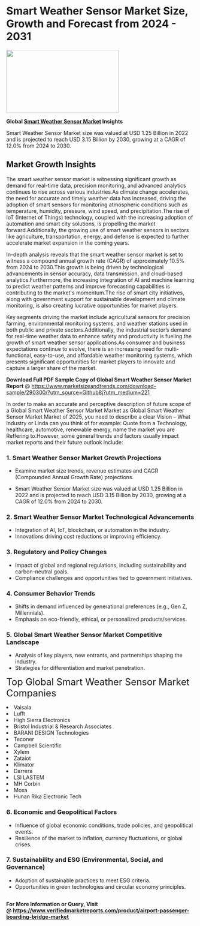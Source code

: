 <H1>Smart Weather Sensor Market Size, Growth and Forecast from 2024 - 2031</H1><img class="aligncenter size-medium wp-image-584254" src="https://thirdeyenews.in/wp-content/uploads/2024/09/Global-Market-Research-300x168.jpeg" alt="" width="300" height="168" /><p><strong>Global&nbsp;<a href="https://www.marketsizeandtrends.com/download-sample/290300/?utm_source=Github8j?utm_medium=221">Smart Weather Sensor Market</a> Insights</strong></p><p>Smart Weather Sensor Market size was valued at USD 1.25 Billion in 2022 and is projected to reach USD 3.15 Billion by 2030, growing at a CAGR of 12.0% from 2024 to 2030.</p><p><h2>Market Growth Insights</h2> <p>The smart weather sensor market is witnessing significant growth as demand for real-time data, precision monitoring, and advanced analytics continues to rise across various industries.As climate change accelerates, the need for accurate and timely weather data has increased, driving the adoption of smart sensors for monitoring atmospheric conditions such as temperature, humidity, pressure, wind speed, and precipitation.The rise of IoT (Internet of Things) technology, coupled with the increasing adoption of automation and smart city solutions, is propelling the market forward.Additionally, the growing use of smart weather sensors in sectors like agriculture, transportation, energy, and defense is expected to further accelerate market expansion in the coming years.</p> <p>In-depth analysis reveals that the smart weather sensor market is set to witness a compound annual growth rate (CAGR) of approximately 10.5% from 2024 to 2030.This growth is being driven by technological advancements in sensor accuracy, data transmission, and cloud-based analytics.Furthermore, the increasing integration of AI and machine learning to predict weather patterns and improve forecasting capabilities is contributing to the market's momentum.The rise of smart city initiatives, along with government support for sustainable development and climate monitoring, is also creating lucrative opportunities for market players.</p> <p>Key segments driving the market include agricultural sensors for precision farming, environmental monitoring systems, and weather stations used in both public and private sectors.Additionally, the industrial sector’s demand for real-time weather data to enhance safety and productivity is fueling the growth of smart weather sensor applications.As consumer and business expectations continue to evolve, there is an increasing need for multi-functional, easy-to-use, and affordable weather monitoring systems, which presents significant opportunities for market players to innovate and capture a larger share of the market.</p> <p><span class=""><strong>Download Full PDF Sample Copy of Global Smart Weather Sensor Market Report</strong> @ <a href="https://www.marketsizeandtrends.com/download-sample/290300/?utm_source=Github8j?utm_medium=221" target="_blank">https://www.marketsizeandtrends.com/download-sample/290300/?utm_source=Github8j?utm_medium=221</a></span></p><p>In order to make an accurate and perceptive description of future scope of a Global&nbsp;Smart Weather Sensor Market Market as Global&nbsp;Smart Weather Sensor Market Market of 2025, you need to describe a clear Vision &ndash; What Industry or Linda can you think of for example: Quote from a Technology, healthcare, automotive, renewable energy, name the market you are Reffering to.However, some general trends and factors usually impact market reports and their future outlook include:</p><h3>1.&nbsp;<strong>Smart Weather Sensor Market Growth Projections</strong></h3><ul><li>Examine market size trends, revenue estimates and CAGR (Compounded Annual Growth Rate) projections.</li><li><p>Smart Weather Sensor Market size was valued at USD 1.25 Billion in 2022 and is projected to reach USD 3.15 Billion by 2030, growing at a CAGR of 12.0% from 2024 to 2030.</p></li></ul><h3>2.&nbsp;<strong>Smart Weather Sensor Market Technological Advancements</strong></h3><ul><li>Integration of AI, IoT, blockchain, or automation in the industry.</li><li>Innovations driving cost reductions or improving efficiency.</li></ul><h3>3.&nbsp;<strong>Regulatory and Policy Changes</strong></h3><ul><li>Impact of global and regional regulations, including sustainability and carbon-neutral goals.</li><li>Compliance challenges and opportunities tied to government initiatives.</li></ul><h3>4.&nbsp;<strong>Consumer Behavior Trends</strong></h3><ul><li>Shifts in demand influenced by generational preferences (e.g., Gen Z, Millennials).</li><li>Emphasis on eco-friendly, ethical, or personalized products/services.</li></ul><h3>5.&nbsp;<strong>Global Smart Weather Sensor Market Competitive Landscape</strong></h3><ul><li>Analysis of key players, new entrants, and partnerships shaping the industry.</li><li>Strategies for differentiation and market penetration.</li></ul><p data-pm-slice="1 1 []"><span style="color: inherit; font-family: inherit; font-size: 25px;">Top Global Smart Weather Sensor Market Companies</span></p><div class="" data-test-id=""><p><li>Vaisala</li><li> Lufft</li><li> High Sierra Electronics</li><li> Bristol Industrial & Research Associates</li><li> BARANI DESIGN Technologies</li><li> Teconer</li><li> Campbell Scientific</li><li> Xylem</li><li> Zataiot</li><li> Klimator</li><li> Darrera</li><li> LSI LASTEM</li><li> MH Corbin</li><li> Moxa</li><li> Hunan Rika Electronic Tech</li></p></div><h3>6.&nbsp;<strong>Economic and Geopolitical Factors</strong></h3><ul><li>Influence of global economic conditions, trade policies, and geopolitical events.</li><li>Resilience of the market to inflation, currency fluctuations, or global crises.</li></ul><h3>7.&nbsp;<strong>Sustainability and ESG (Environmental, Social, and Governance)</strong></h3><ul><li>Adoption of sustainable practices to meet ESG criteria.</li><li>Opportunities in green technologies and circular economy principles.</li></ul><h2><strong style="font-size: 14px;">For More Information or Query, Visit @&nbsp;</strong><a style="background-color: #ffffff; font-size: 14px;" href="https://www.marketsizeandtrends.com/report/smart-weather-sensor-market/" target="_blank">https://www.verifiedmarketreports.com/product/airport-passenger-boarding-bridge-market</a></h2>